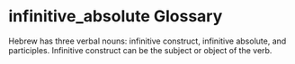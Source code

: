 # infinitive_absolute Glossary
Hebrew has three verbal nouns: infinitive construct, infinitive absolute, and participles. 
Infinitive construct can be the subject or object of the verb.
